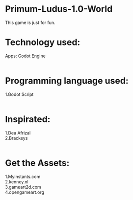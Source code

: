 # Primum-Ludus-1.0-World

This game is just for fun. <br>

# Technology used:<br>
Apps: Godot Engine <br><br>
# Programming language used:<br>
1.Godot Script <br> <br>

# Inspirated:<br>
1.Dea Afrizal<br>
2.Brackeys<br> <br>

# Get the Assets:<br>
1.Myinstants.com<br>
2.kenney.nl <br>
3.gameart2d.com <br>
4.opengameart.org <br><br>

